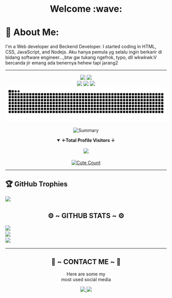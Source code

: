 <h1 align='center'><strong>Welcome :wave:</strong></h1>


# 💫 About Me:
I'm a Web developer and Beckend Developer.
I started coding in HTML, CSS, JavaScript, and Nodejs. Aku hanya pemula yg selalu ingin berkarir di bidang software engineer...,btw gw tukang ngefrok, typo, dll wkwkwk:V bercanda jir emang ada benernya hehew tapi jarang2

---

<div align="center">
  <img src="https://img.shields.io/badge/html5%20-%23E34F26.svg?&style=for-the-badge&logo=html5&logoColor=white"/>
    <img src="https://img.shields.io/badge/css3%20-%231572B6.svg?&style=for-the-badge&logo=css3&logoColor=white"/>
<br>
    <img src="https://img.shields.io/badge/node.js%20-%2343853D.svg?&style=for-the-badge&logo=node.js&logoColor=white"/>
    <img src="https://img.shields.io/badge/javascript%20-%23323330.svg?&style=for-the-badge&logo=javascript&logoColor=%23F7DF1E"/>
    <img src="https://img.shields.io/badge/git%20-%23F05033.svg?&style=for-the-badge&logo=git&logoColor=white"/>
</div>

<div align="center">
  <picture>
      <source
    media="(prefers-color-scheme: dark)"
      srcset="https://raw.githubusercontent.com/platane/snk/output/github-contribution-grid-snake-dark.svg"
      />
    <source
      media="(prefers-color-scheme: light)"
      srcset="https://raw.githubusercontent.com/xct007/xct007/output/github-contribution-grid-snake.svg"
      />
    <img
      alt="Snake"
      src="https://raw.githubusercontent.com/xct007/xct007/output/github-contribution-grid-snake.svg"
      />
  </picture>

![Summary](http://github-profile-summary-cards.vercel.app/api/cards/profile-details?username=Piahn)

</div>

<div align="center">
<details open>
<summary><b>←Total Profile Visitors ↓</b></summary>
<br>
<div style="width:80%">
<a href="https://visitcount.itsvg.in">
<img src="https://visitcount.itsvg.in/api?id=wiraardy&label=Profile%20Views&icon=0&pretty=true" width="300" height="">
</div>
<br>
<a href="https://instagram.com/ryzen_vermillion "><img alt="Cute Count" src="https://count.getloli.com/get/@xct007?theme=rule34"/></a>
</details> 
</div>
</a>

---

## 🏆 GitHub Trophies
![](https://github-profile-trophy.vercel.app/?username=wiraardy&theme=radical&no-frame=false&no-bg=true&margin-w=4)

<h2 align="center"> ⚙️ ~ GITHUB STATS ~ ⚙️ </h2>

![](https://github-readme-stats.vercel.app/api?username=piahn&theme=dark&hide_border=false&include_all_commits=true&count_private=true)<br/>
![](https://github-readme-streak-stats.herokuapp.com/?user=piahn&theme=dark&hide_border=false)<br/>
![](https://github-readme-stats.vercel.app/api/top-langs/?username=piahn&theme=dark&hide_border=false&include_all_commits=true&count_private=true&layout=compact)

---

<h2 align="center"> 📝 ~ CONTACT ME ~ 📝 </h2>

<p align="center">Here are some my <br>
most used social media</p>

<p align="center">
<a href="https://www.instagram.com/vianz231" target="_blank"><img src="https://img.shields.io/badge/-VianZ231-lightgrey?&style=for-the-badge&logo=Instagram&logoColor=white"/>
<a href="https://vm.tiktok.com/ZSFWvCjCd/" target="_blank"><img src="https://img.shields.io/badge/-Iyan%20GangID-black?&style=for-the-badge&logo=Tiktok&logoColor=white"/></a>
</p>
</div>
</center>
</body>
